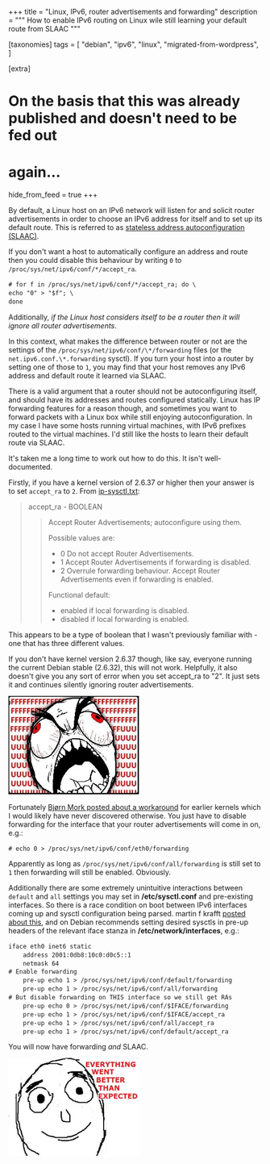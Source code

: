 +++
title = "Linux, IPv6, router advertisements and forwarding"
description = """
How to enable IPv6 routing on Linux wile still learning your default route
from SLAAC
"""

[taxonomies]
tags = [
    "debian",
    "ipv6",
    "linux",
    "migrated-from-wordpress",
]

[extra]
# On the basis that this was already published and doesn't need to be fed out
# again…
hide_from_feed = true
+++

By default, a Linux host on an IPv6 network will listen for and solicit router
advertisements in order to choose an IPv6 address for itself and to set up its
default route. This is referred to as
[stateless address autoconfiguration (SLAAC)](https://en.wikipedia.org/wiki/IPv6_address#Stateless_address_autoconfiguration).

If you don't want a host to automatically configure an address and route then
you could disable this behaviour by writing `0` to
`/proc/sys/net/ipv6/conf/*/accept_ra`.

```txt
# for f in /proc/sys/net/ipv6/conf/*/accept_ra; do \
echo "0" > "$f"; \
done
```

Additionally, _if the Linux host considers itself to be a router then it will
ignore all router advertisements_.

In this context, what makes the difference between router or not are the
settings of the `/proc/sys/net/ipv6/conf/\*/forwarding` files (or the
`net.ipv6.conf.\*.forwarding` sysctl). If you turn your host into a router by
setting one of those to `1`, you may find that your host removes any IPv6
address and default route it learned via SLAAC.

There is a valid argument that a router should not be autoconfiguring itself,
and should have its addresses and routes configured statically. Linux has IP
forwarding features for a reason though, and sometimes you want to forward
packets with a Linux box while still enjoying autoconfiguration. In my case I
have some hosts running virtual machines, with IPv6 prefixes routed to the
virtual machines. I'd still like the hosts to learn their default route via
SLAAC.

It's taken me a long time to work out how to do this. It isn't
well-documented.

Firstly, if you have a kernel version of 2.6.37 or higher then your answer is
to set `accept_ra` to `2`. From
[ip-sysctl.txt](http://www.kernel.org/doc/Documentation/networking/ip-sysctl.txt):

> accept_ra - BOOLEAN
>
> > Accept Router Advertisements; autoconfigure using them.
> >
> > Possible values are:
> >
> > - 0 Do not accept Router Advertisements.
> > - 1 Accept Router Advertisements if forwarding is disabled.
> > - 2 Overrule forwarding behaviour. Accept Router Advertisements even if
> >   forwarding is enabled.
> >
> > Functional default:
> >
> > - enabled if local forwarding is disabled.
> > - disabled if local forwarding is enabled.

This appears to be a type of boolean that I wasn't previously familiar with -
one that has three different values.

If you don't have kernel version 2.6.37 though, like say, everyone running the
current Debian stable (2.6.32), this will not work. Helpfully, it also doesn't
give you any sort of error when you set accept_ra to "2". It just sets it and
continues silently ignoring router advertisements.

![fuuuuuuuuuuuuuuuuuuuuuu](images/fuu.jpg "fuuuuuuuuuuuuuuuuuuuuuu")

Fortunately
[Bjørn Mork posted about a workaround](http://lists.debian.org/debian-ipv6/2011/05/msg00046.html)
for earlier kernels which I would likely have never discovered otherwise. You
just have to disable forwarding for the interface that your router
advertisements will come in on, e.g.:

```
# echo 0 > /proc/sys/net/ipv6/conf/eth0/forwarding

```

Apparently as long as `/proc/sys/net/ipv6/conf/all/forwarding` is still set to
`1` then forwarding will still be enabled. Obviously.

Additionally there are some extremely unintuitive interactions between
`default` and `all` settings you may set in **/etc/sysctl.conf** and
pre-existing interfaces. So there is a race condition on boot between IPv6
interfaces coming up and sysctl configuration being parsed. martin f krafft
[posted about this](http://marc.info/?l=linux-kernel&m=123599691025508&w=2),
and on Debian recommends setting desired sysctls in pre-up headers of the
relevant iface stanza in **/etc/network/interfaces**, e.g.:

```txt
iface eth0 inet6 static
    address 2001:0db8:10c0:d0c5::1
    netmask 64
# Enable forwarding
    pre-up echo 1 > /proc/sys/net/ipv6/conf/default/forwarding
    pre-up echo 1 > /proc/sys/net/ipv6/conf/all/forwarding
# But disable forwarding on THIS interface so we still get RAs
    pre-up echo 0 > /proc/sys/net/ipv6/conf/$IFACE/forwarding
    pre-up echo 1 > /proc/sys/net/ipv6/conf/$IFACE/accept_ra
    pre-up echo 1 > /proc/sys/net/ipv6/conf/all/accept_ra
    pre-up echo 1 > /proc/sys/net/ipv6/conf/default/accept_ra

```

You will now have forwarding _and_ SLAAC.

![everything went better than expected](images/ewbte.png "Everything went better than expected")
